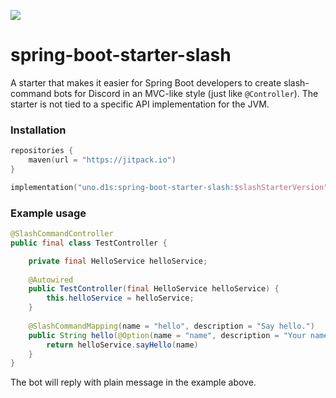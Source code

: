 [![](https://jitpack.io/v/d1snin/spring-boot-starter-slash.svg)](https://jitpack.io/#d1snin/spring-boot-starter-slash)

# spring-boot-starter-slash
A starter that makes it easier for Spring Boot developers to 
create slash-command bots for Discord in an MVC-like style (just like `@Controller`).
The starter is not tied to a specific API implementation for the JVM.

### Installation
```kotlin
repositories {
    maven(url = "https://jitpack.io")
}

implementation("uno.d1s:spring-boot-starter-slash:$slashStarterVersion")
```

### Example usage
```java
@SlashCommandController
public final class TestController {

    private final HelloService helloService;
    
    @Autowired
    public TestController(final HelloService helloService) {
        this.helloService = helloService;
    }
    
    @SlashCommandMapping(name = "hello", description = "Say hello.")
    public String hello(@Option(name = "name", description = "Your name.") String name) {
        return helloService.sayHello(name)
    }
}
```

The bot will reply with plain message in the example above.
